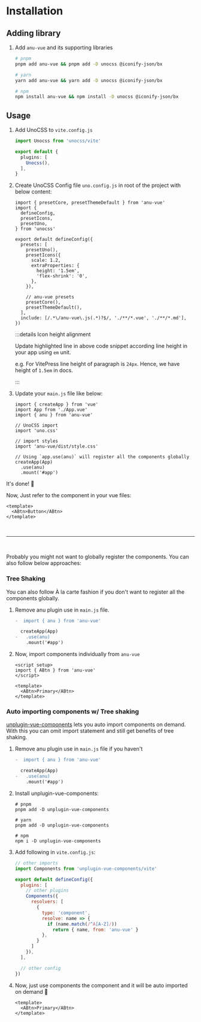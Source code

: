 # Installation

## Adding library

1. Add `anu-vue` and its supporting libraries

    ```bash
    # pnpm
    pnpm add anu-vue && pnpm add -D unocss @iconify-json/bx

    # yarn
    yarn add anu-vue && yarn add -D unocss @iconify-json/bx

    # npm
    npm install anu-vue && npm install -D unocss @iconify-json/bx
    ```

## Usage

1. Add UnoCSS to `vite.config.js`

    ```ts
    import Unocss from 'unocss/vite'

    export default {
      plugins: [
        Unocss(),
      ],
    }
    ```

2. Create UnoCSS Config file `uno.config.js` in root of the project with below content:

    ```ts{14}
    import { presetCore, presetThemeDefault } from 'anu-vue'
    import {
      defineConfig,
      presetIcons,
      presetUno,
    } from 'unocss'

    export default defineConfig({
      presets: [
        presetUno(),
        presetIcons({
          scale: 1.2,
          extraProperties: {
            height: '1.5em',
            'flex-shrink': '0',
          },
        }),

        // anu-vue presets
        presetCore(),
        presetThemeDefault(),
      ],
      include: [/.*\/anu-vue\.js(.*)?$/, './**/*.vue', './**/*.md'],
    })
    ```

    :::details Icon height alignment

    Update highlighted line in above code snippet according line height in your app using `em` unit.

    e.g. For VitePress line height of paragraph is `24px`. Hence, we have height of `1.5em` in docs.

    :::

3. Update your `main.js` file like below:

    ```js{3,5-6,8-9,13}
    import { createApp } from 'vue'
    import App from './App.vue'
    import { anu } from 'anu-vue'

    // UnoCSS import
    import 'uno.css'

    // import styles
    import 'anu-vue/dist/style.css'

    // Using `app.use(anu)` will register all the components globally
    createApp(App)
      .use(anu)
      .mount('#app')
    ```

It's done! 🥳

Now, Just refer to the component in your vue files:

```vue
<template>
  <ABtn>Button</ABtn>
</template>
```

<br>

---

<br>

Probably you might not want to globally register the components. You can also follow below approaches:

### Tree Shaking

You can also follow À la carte fashion if you don't want to register all the components globally.

1. Remove anu plugin use in `main.js` file.

    ```diff
    -  import { anu } from 'anu-vue'

      createApp(App)
    -   .use(anu)
        .mount('#app')
    ```

2. Now, import components individually from `anu-vue`

    ```vue
    <script setup>
    import { ABtn } from 'anu-vue'
    </script>

    <template>
      <ABtn>Primary</ABtn>
    </template>
    ```

### Auto importing components w/ Tree shaking

[unplugin-vue-components](https://github.com/antfu/unplugin-vue-components) lets you auto import components on demand. With this you can omit import statement and still get benefits of tree shaking.

1. Remove anu plugin use in `main.js` file if you haven't

    ```diff
    -  import { anu } from 'anu-vue'

      createApp(App)
    -   .use(anu)
        .mount('#app')
    ```

2. Install unplugin-vue-components:

    ```shell
    # pnpm
    pnpm add -D unplugin-vue-components

    # yarn
    pnpm add -D unplugin-vue-components

    # npm
    npm i -D unplugin-vue-components
    ```

3. Add following in `vite.config.js`:

    ```js
    // other imports
    import Components from 'unplugin-vue-components/vite'

    export default defineConfig({
      plugins: [
        // other plugins
        Components({
          resolvers: [
            {
              type: 'component',
              resolve: name => {
                if (name.match(/^A[A-Z]/))
                  return { name, from: 'anu-vue' }
              },
            }
          ]
        }),
      ],
    
      // other config
    })
    ```

4. Now, just use components the component and it will be auto imported on demand 🤯

    ```vue
    <template>
      <ABtn>Primary</ABtn>
    </template>
    ```
